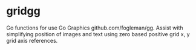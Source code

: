 # gridgg
Go functions for use Go Graphics github.com/fogleman/gg. Assist with simplifying position of images and text using zero based positive grid x, y grid axis references.

